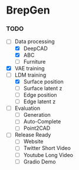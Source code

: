 # BrepGen

### TODO
- [ ] Data processing
  - [x] DeepCAD
  - [x] ABC
  - [ ] Furniture
- [x] VAE training
- [ ] LDM training
  - [x] Surface position
  - [ ] Surface latent z
  - [ ] Edge position
  - [ ] Edge latent z
- [ ] Evaluation
  - [ ] Generation
  - [ ] Auto-Complete
  - [ ] Point2CAD
- [ ] Release Ready
  - [ ] Website
  - [ ] Twitter Short Video
  - [ ] Youtube Long Video
  - [ ] Gradio Demo
